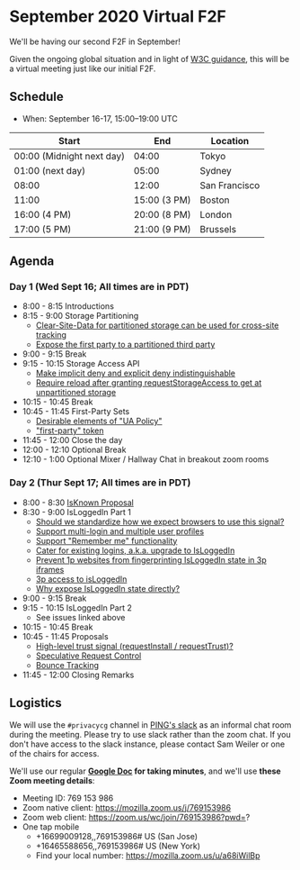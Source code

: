 # September 2020 Virtual F2F

We'll be having our second F2F in September!

Given the ongoing global situation and in light of [W3C guidance](https://w3c.github.io/Guide/meetings/continuity.html), this will be a virtual meeting just like our initial F2F.

## Schedule

* When: September 16-17, 15:00–19:00 UTC

| Start  | End | Location |
| ------ | --- | -------- |
| 00:00 (Midnight next day) | 04:00 | Tokyo |
| 01:00 (next day) | 05:00 | Sydney |
| 08:00 | 12:00 | San Francisco |
| 11:00 | 15:00 (3 PM) | Boston |
| 16:00 (4 PM) | 20:00 (8 PM) | London |
| 17:00 (5 PM) | 21:00 (9 PM) | Brussels |

## Agenda

### Day 1 (Wed Sept 16; All times are in PDT)
* 8:00 - 8:15 Introductions
* 8:15 - 9:00 Storage Partitioning
    * [Clear-Site-Data for partitioned storage can be used for cross-site tracking](https://github.com/privacycg/storage-partitioning/issues/11)
    * [Expose the first party to a partitioned third party](https://github.com/privacycg/storage-partitioning/issues/14)
* 9:00 - 9:15 Break
* 9:15 - 10:15 Storage Access API
    * [Make implicit deny and explicit deny indistinguishable](https://github.com/privacycg/storage-access/issues/60)
    * [Require reload after granting requestStorageAccess to get at unpartitioned storage](https://github.com/privacycg/storage-access/issues/62)
* 10:15 - 10:45 Break
* 10:45 - 11:45 First-Party Sets
    * [Desirable elements of "UA Policy"](https://github.com/privacycg/first-party-sets/issues/20)
    * ["first-party" token](https://github.com/privacycg/first-party-sets/issues/5)
* 11:45 - 12:00 Close the day
* 12:00 - 12:10 Optional Break
* 12:10 - 1:00 Optional Mixer / Hallway Chat in breakout zoom rooms

### Day 2 (Thur Sept 17; All times are in PDT)
* 8:00 - 8:30 [IsKnown Proposal](https://github.com/privacycg/proposals/issues/20)
* 8:30 - 9:00 IsLoggedIn Part 1
    * [Should we standardize how we expect browsers to use this signal?](https://github.com/privacycg/is-logged-in/issues/15)
    * [Support multi-login and multiple user profiles](https://github.com/privacycg/is-logged-in/issues/21)
    * [Support "Remember me" functionality](https://github.com/privacycg/is-logged-in/issues/9)
    * [Cater for existing logins, a.k.a. upgrade to IsLoggedIn](https://github.com/privacycg/is-logged-in/issues/18)
    * [Prevent 1p websites from fingerprinting IsLoggedIn state in 3p iframes](https://github.com/privacycg/is-logged-in/issues/13)
    * [3p access to isLoggedIn](https://github.com/privacycg/is-logged-in/issues/19)
    * [Why expose IsLoggedIn state directly?](https://github.com/privacycg/is-logged-in/issues/14)
* 9:00 - 9:15 Break
* 9:15 - 10:15 IsLoggedIn Part 2
    * See issues linked above
* 10:15 - 10:45 Break
* 10:45 - 11:45 Proposals
    * [High-level trust signal (requestInstall / requestTrust)?](https://github.com/privacycg/proposals/issues/21)
    * [Speculative Request Control](https://github.com/privacycg/proposals/issues/19)
    * [Bounce Tracking](https://github.com/privacycg/proposals/issues/6)
* 11:45 - 12:00 Closing Remarks

## Logistics

We will use the `#privacycg` channel in [PING's slack](https://w3cping.slack.com/) as an informal chat room during the meeting.  Please try to use slack rather than the zoom chat.  If you don't have access to the slack instance, please contact Sam Weiler or one of the chairs for access.

We'll use our regular **[Google Doc](https://docs.google.com/document/d/1DZEhS1UHJ1PKxt5ZwKmn5LZ4bo10UFyNXeLp2dUuzRM/edit#) for taking minutes**, and we'll use **these Zoom meeting details**:

* Meeting ID: 769 153 986
* Zoom native client: https://mozilla.zoom.us/j/769153986
* Zoom web client: https://zoom.us/wc/join/769153986?pwd=?
* One tap mobile
    * +16699009128,,769153986# US (San Jose)
    * +16465588656,,769153986# US (New York)
    * Find your local number: https://mozilla.zoom.us/u/a68iWilBp
